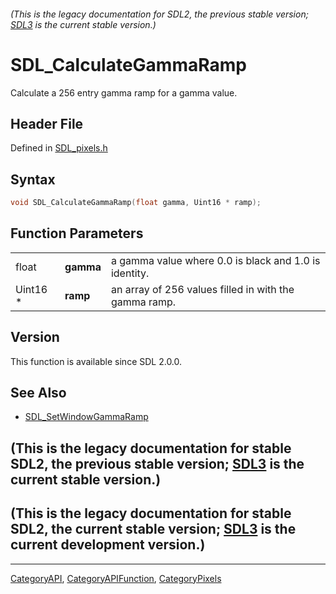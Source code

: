 ###### (This is the legacy documentation for SDL2, the previous stable version; [SDL3](https://wiki.libsdl.org/SDL3/) is the current stable version.)
# SDL_CalculateGammaRamp

Calculate a 256 entry gamma ramp for a gamma value.

## Header File

Defined in [SDL_pixels.h](https://github.com/libsdl-org/SDL/blob/SDL2/include/SDL_pixels.h)

## Syntax

```c
void SDL_CalculateGammaRamp(float gamma, Uint16 * ramp);
```

## Function Parameters

|          |           |                                                       |
| -------- | --------- | ----------------------------------------------------- |
| float    | **gamma** | a gamma value where 0.0 is black and 1.0 is identity. |
| Uint16 * | **ramp**  | an array of 256 values filled in with the gamma ramp. |

## Version

This function is available since SDL 2.0.0.

## See Also

- [SDL_SetWindowGammaRamp](SDL_SetWindowGammaRamp)


## (This is the legacy documentation for stable SDL2, the previous stable version; [SDL3](https://wiki.libsdl.org/SDL3/) is the current stable version.)



## (This is the legacy documentation for stable SDL2, the current stable version; [SDL3](https://wiki.libsdl.org/SDL3/) is the current development version.)



----
[CategoryAPI](CategoryAPI), [CategoryAPIFunction](CategoryAPIFunction), [CategoryPixels](CategoryPixels)

